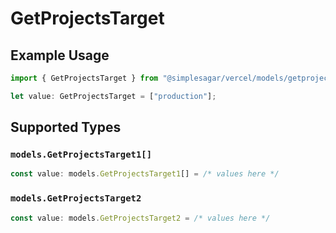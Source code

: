 # GetProjectsTarget

## Example Usage

```typescript
import { GetProjectsTarget } from "@simplesagar/vercel/models/getprojectsop.js";

let value: GetProjectsTarget = ["production"];
```

## Supported Types

### `models.GetProjectsTarget1[]`

```typescript
const value: models.GetProjectsTarget1[] = /* values here */
```

### `models.GetProjectsTarget2`

```typescript
const value: models.GetProjectsTarget2 = /* values here */
```

